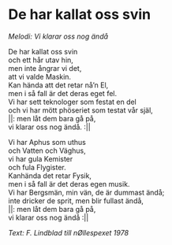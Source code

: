 # De har kallat oss svin
*Melodi: Vi klarar oss nog ändå*

De har kallat oss svin  
och ett hår utav hin,  
men inte ångrar vi det,  
att vi valde Maskin.  
Kan hända att det retar nå’n El,  
men i så fall är det deras eget fel.  
Vi har sett teknologer som festat en del  
och vi har mött phöseriet som testat vår själ,  
||: men låt dem bara gå på,  
vi klarar oss nog ändå. :||  

Vi har Aphus som uthus  
och Vatten och Väghus,  
vi har gula Kemister  
och fula Flygister.  
Kanhända det retar Fysik,  
men i så fall är det deras egen musik.  
Vi har Bergsmän, min vän, de är dummast ändå;  
inte dricker de sprit, men blir fullast ändå,  
||: men låt dem bara gå på,  
vi klarar oss nog ändå :||  

*Text: F. Lindblad till nØllespexet 1978*
